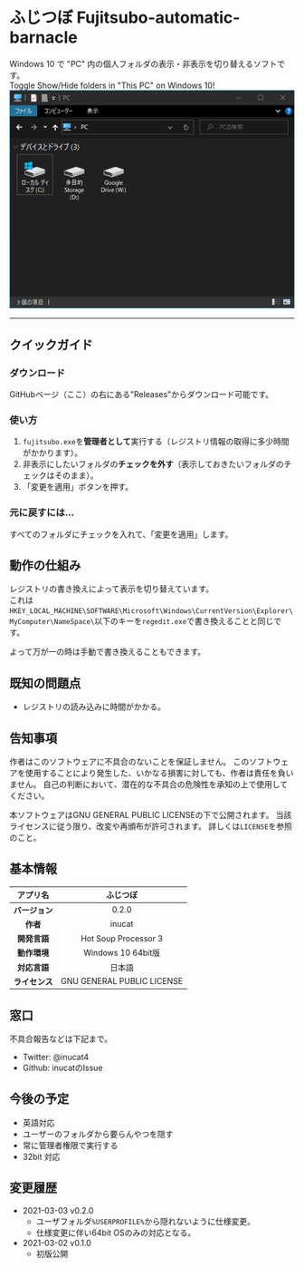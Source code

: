 # ふじつぼ Fujitsubo-automatic-barnacle
Windows 10 で "PC" 内の個人フォルダの表示・非表示を切り替えるソフトです。<br>
Toggle Show/Hide folders in "This PC" on Windows 10!<br>
![Example](./doc/fuji2.PNG)

---

## クイックガイド
### ダウンロード
GitHubページ（ここ）の右にある"Releases"からダウンロード可能です。

### 使い方
1. `fujitsubo.exe`を**管理者として**実行する（レジストリ情報の取得に多少時間がかかります）。
1. 非表示にしたいフォルダの**チェックを外す**（表示しておきたいフォルダのチェックはそのまま）。
1. 「変更を適用」ボタンを押す。

### 元に戻すには...
すべてのフォルダにチェックを入れて、「変更を適用」します。

## 動作の仕組み
レジストリの書き換えによって表示を切り替えています。<br>
これは`HKEY_LOCAL_MACHINE\SOFTWARE\Microsoft\Windows\CurrentVersion\Explorer\MyComputer\NameSpace\`以下のキーを`regedit.exe`で書き換えることと同じです。<br>
<!-- ~~これは`HKEY_LOCAL_MACHINE\SOFTWARE\Microsoft\Windows\CurrentVersion\Explorer\FolderDescriptions`以下の値を`regedit.exe`で書き換えることと同じです。~~<br> -->
よって万が一の時は手動で書き換えることもできます。

## 既知の問題点
- レジストリの読み込みに時間がかかる。

## 告知事項
作者はこのソフトウェアに不具合のないことを保証しません。
このソフトウェアを使用することにより発生した、いかなる損害に対しても、作者は責任を負いません。
自己の判断において、潜在的な不具合の危険性を承知の上で使用してください。

本ソフトウェアはGNU GENERAL PUBLIC LICENSEの下で公開されます。
当該ライセンスに従う限り、改変や再頒布が許可されます。
詳しくは`LICENSE`を参照のこと。

## 基本情報
|**アプリ名**|ふじつぼ|
|:---:|:---:|
|**バージョン**|0.2.0|
|**作者**|inucat|
|**開発言語**|Hot Soup Processor 3|
|**動作環境**|Windows 10 64bit版|
|**対応言語**|日本語|
|**ライセンス**|GNU GENERAL PUBLIC LICENSE|

## 窓口
不具合報告などは下記まで。
- Twitter: @inucat4
- Github: inucatのIssue

## 今後の予定
- 英語対応
- ユーザーのフォルダから要らんやつを隠す
- 常に管理者権限で実行する
- 32bit 対応

## 変更履歴
- 2021-03-03 v0.2.0 
    - ユーザフォルダ`%USERPROFILE%`から隠れないように仕様変更。
    - 仕様変更に伴い64bit OSのみの対応となる。
- 2021-03-02 v0.1.0 
    - 初版公開

<!--
---
(If the English description has any conflicts with the original Japanese one, the latter is correct.)

## Quick Start Guide
### Usage
1. Run `fujitsubo.exe` as *Administrator*
1. *Uncheck* folders to hide (leave them checked if you want them to be showed)
1. Press "Apply changes" button

### To revert...
Make sure all folders are checked then "Apply changes."

## How it works
`fujitsubo.exe` edits the registry values to toggle show/hide folders.
You can modify the `ThisPCPolicy` values under the key `HKEY_LOCAL_MACHINE\SOFTWARE\Microsoft\Windows\CurrentVersion\Explorer\FolderDescriptions` manually with `regedit.exe`. 

## Known issues
- It takes some long time to load the registry data.
    - Please be patient...

## NOTICE
There are NO WARRANTY that this software is perfect and without any bugs or glitches.
Therefore possible and potential risks may exist and may damage your system.
Use this software AT YOUR OWN RISK.

This software is distributed with the GNU GENERAL PUBLIC LICENSE.
You can redistribute it or modify it to release *as long as the LICENSE is followed.*
See `LICENSE` for details.

## Basic Information
|**Application Name**|Fujitsubo|
|:---:|:---:|
|**Version**|0.2.0|
|**Author**|inucat|
|**Built on**|Hot Soup Processor 3|
|**Required Environment**|Windows 10 64bit|
|**Language**|English, Japanese|
|**License**|GNU GENERAL PUBLIC LICENSE|

## Support
Use the media below if you want to report bugs:
- Twitter: @inucat4
- Github: inucat

-->
